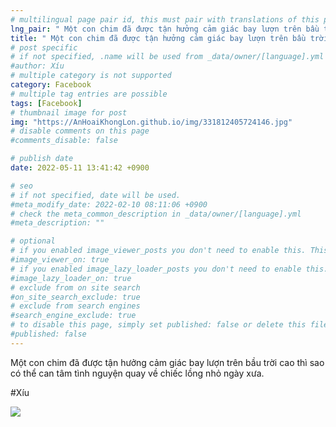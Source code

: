 ```yaml
---
# multilingual page pair id, this must pair with translations of this page. (This name must be unique)
lng_pair: " Một con chim đã được tận hưởng cảm giác bay lượn trên bầu trời cao thì sao có thể can tâm tình nguyện quay về chiếc lồng nhỏ ngày xưa "
title: " Một con chim đã được tận hưởng cảm giác bay lượn trên bầu trời cao thì sao có thể can tâm tình nguyện quay về chiếc lồng nhỏ ngày xưa "
# post specific
# if not specified, .name will be used from _data/owner/[language].yml
#author: Xíu
# multiple category is not supported
category: Facebook
# multiple tag entries are possible
tags: [Facebook]
# thumbnail image for post
img: "https://AnHoaiKhongLon.github.io/img/331812405724146.jpg"
# disable comments on this page
#comments_disable: false

# publish date
date: 2022-05-11 13:41:42 +0900

# seo
# if not specified, date will be used.
#meta_modify_date: 2022-02-10 08:11:06 +0900
# check the meta_common_description in _data/owner/[language].yml
#meta_description: ""

# optional
# if you enabled image_viewer_posts you don't need to enable this. This is only if image_viewer_posts = false
#image_viewer_on: true
# if you enabled image_lazy_loader_posts you don't need to enable this. This is only if image_lazy_loader_posts = false
#image_lazy_loader_on: true
# exclude from on site search
#on_site_search_exclude: true
# exclude from search engines
#search_engine_exclude: true
# to disable this page, simply set published: false or delete this file
#published: false
---
```


<!-- outline-start -->

Một con chim đã được tận hưởng cảm giác bay lượn trên bầu trời cao thì sao có thể can tâm tình nguyện quay về chiếc lồng nhỏ ngày xưa.

#Xíu

<!-- outline-end -->

<img src= "https://AnHoaiKhongLon.github.io/img/331812405724146.jpg">